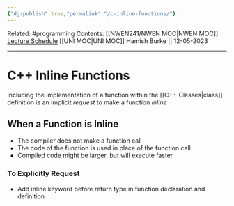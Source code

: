 ```yaml
---
{"dg-publish":true,"permalink":"/c-inline-functions/"}
---
```



Related: #programming 
Contents: [[NWEN241/NWEN MOC\|NWEN MOC]]
[Lecture Schedule](https://ecs.wgtn.ac.nz/Courses/NWEN241_2023T1/LectureSchedule)
[[UNI MOC\|UNI MOC]]
Hamish Burke || 12-05-2023
***

# C++ Inline Functions

Including the implementation of a function within the [[C++ Classes\|class]] definition is an implicit *request* to make a function *inline*

## When a Function is Inline

- The compiler does not make a function call
- The code of the function is used in place of the function call
- Compiled code might be larger, but will execute faster

### To Explicitly Request

- Add inline keyword before return type in function declaration and definition